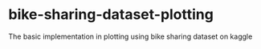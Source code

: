 # bike-sharing-dataset-plotting
The basic implementation in plotting using bike sharing dataset on kaggle
